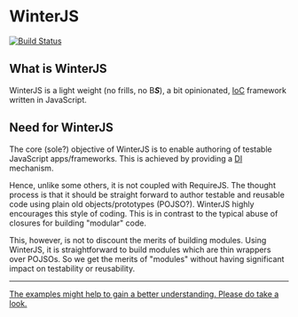 # WinterJS

[![Build Status](https://travis-ci.org/vaeroon/WinterJS.png)](https://travis-ci.org/vaeroon/WinterJS)

## What is WinterJS
WinterJS is a light weight (no frills, no B***S***), a bit opinionated, [IoC](http://en.wikipedia.org/wiki/Inversion_of_control) framework written in JavaScript.

## Need for WinterJS
The core (sole?) objective of WinterJS is to enable authoring of testable JavaScript apps/frameworks. This is achieved by providing a [DI](http://en.wikipedia.org/wiki/Dependency_injection) mechanism.

Hence, unlike some others, it is not coupled with RequireJS. The thought process is that it should be straight forward to author testable and reusable code using plain old objects/prototypes (POJSO?). WinterJS highly encourages this style of coding. This is in contrast to the typical abuse of closures for building "modular" code. 

This, however, is not to discount the merits of building modules. Using WinterJS, it is straightforward to build modules which are thin wrappers over POJSOs. So we get the merits of "modules" without having significant impact on testability or reusability.

***

[The examples might help to gain a better understanding. Please do take a look.](https://github.com/vaeroon/WinterJS/tree/master/examples)
